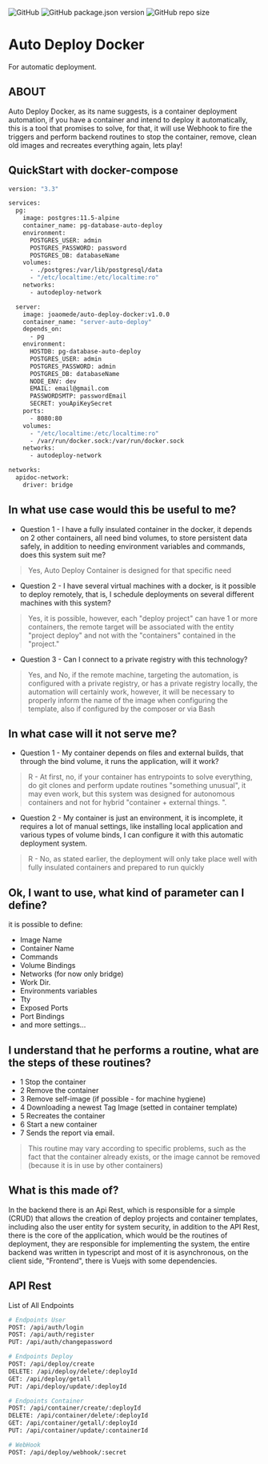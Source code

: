 ![GitHub](https://img.shields.io/github/license/joaomede/Auto-Deploy-Docker) ![GitHub package.json version](https://img.shields.io/github/package-json/v/joaomede/Auto-Deploy-Docker) ![GitHub repo size](https://img.shields.io/github/repo-size/joaomede/Auto-Deploy-Docker)

# Auto Deploy Docker
For automatic deployment.

## ABOUT
Auto Deploy Docker, as its name suggests, is a container deployment automation, if you have a container and intend to deploy it automatically, this is a tool that promises to solve, for that, it will use Webhook to fire the triggers and perform backend routines to stop the container, remove, clean old images and recreates everything again, lets play!

## QuickStart with docker-compose
```sh
version: "3.3"

services:
  pg:
    image: postgres:11.5-alpine
    container_name: pg-database-auto-deploy
    environment:
      POSTGRES_USER: admin
      POSTGRES_PASSWORD: password
      POSTGRES_DB: databaseName
    volumes:
      - ./postgres:/var/lib/postgresql/data
      - "/etc/localtime:/etc/localtime:ro"
    networks:
      - autodeploy-network

  server:
    image: joaomede/auto-deploy-docker:v1.0.0
    container_name: "server-auto-deploy"
    depends_on:
      - pg
    environment:
      HOSTDB: pg-database-auto-deploy
      POSTGRES_USER: admin
      POSTGRES_PASSWORD: admin
      POSTGRES_DB: databaseName
      NODE_ENV: dev
      EMAIL: email@gmail.com
      PASSWORDSMTP: passwordEmail
      SECRET: youApiKeySecret
    ports:
      - 8080:80
    volumes:
      - "/etc/localtime:/etc/localtime:ro"
      - /var/run/docker.sock:/var/run/docker.sock
    networks:
      - autodeploy-network

networks:
  apidoc-network:
    driver: bridge
```

## In what use case would this be useful to me?
* Question 1 - I have a fully insulated container in the docker, it depends on 2 other containers, all need bind volumes, to store persistent data safely, in addition to needing environment variables and commands, does this system suit me?
> Yes, Auto Deploy Container is designed for that specific need

* Question 2 - I have several virtual machines with a docker, is it possible to deploy remotely, that is, I schedule deployments on several different machines with this system?
> Yes, it is possible, however, each "deploy project" can have 1 or more containers, the remote target will be associated with the entity "project deploy" and not with the "containers" contained in the "project."

* Question 3 - Can I connect to a private registry with this technology?
> Yes, and No, if the remote machine, targeting the automation, is configured with a private registry, or has a private registry locally, the automation will certainly work, however, it will be necessary to properly inform the name of the image when configuring the template, also if configured by the composer or via Bash

## In what case will it not serve me?
* Question 1 - My container depends on files and external builds, that through the bind volume, it runs the application, will it work?  
> R - At first, no, if your container has entrypoints to solve everything, do git clones and perform update routines "something unusual", it may even work, but this system was designed for autonomous containers and not for hybrid "container + external things. ".

* Question 2 - My container is just an environment, it is incomplete, it requires a lot of manual settings, like installing local application and various types of volume binds, I can configure it with this automatic deployment system.  
> R - No, as stated earlier, the deployment will only take place well with fully insulated containers and prepared to run quickly


## Ok, I want to use, what kind of parameter can I define?
it is possible to define:
- Image Name
- Container Name 
- Commands
- Volume Bindings
- Networks (for now only bridge)
- Work Dir.
- Environments variables
- Tty
- Exposed Ports
- Port Bindings 
- and more settings...


## I understand that he performs a routine, what are the steps of these routines?
- 1 Stop the container
- 2 Remove the container
- 3 Remove self-image (if possible - for machine hygiene)
- 4 Downloading a newest Tag Image (setted in container template)
- 5 Recreates the container
- 6 Start a new container
- 7 Sends the report via email.

> This routine may vary according to specific problems, such as the fact that the container already exists, or the image cannot be removed (because it is in use by other containers)


## What is this made of?
In the backend there is an Api Rest, which is responsible for a simple (CRUD) that allows the creation of deploy projects and container templates, including also the user entity for system security, in addition to the API Rest, there is the core of the application, which would be the routines of deployment, they are responsible for implementing the system, the entire backend was written in typescript and most of it is asynchronous, on the client side, "Frontend", there is Vuejs with some dependencies.


## API Rest
List of All Endpoints
```sh
# Endpoints User
POST: /api/auth/login
POST: /api/auth/register
PUT: /api/auth/changepassword

# Endpoints Deploy
POST: /api/deploy/create
DELETE: /api/deploy/delete/:deployId
GET: /api/deploy/getall
PUT: /api/deploy/update/:deployId

# Endpoints Container
POST: /api/container/create/:deployId
DELETE: /api/container/delete/:deployId
GET: /api/container/getall/:deployId
PUT: /api/container/update/:containerId

# WebHook
POST: /api/deploy/webhook/:secret
```
